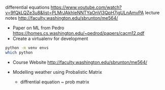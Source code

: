 differential equations
https://www.youtube.com/watch?v=9fQkLQZe3u8&list=PLMrJAkhIeNNTYaOnVI3QpH7jgULnAmvPA
lecture notes
http://faculty.washington.edu/sbrunton/me564/

- Paper on ML from Pedro
    https://homes.cs.washington.edu/~pedrod/papers/cacm12.pdf
- Create a virtualenv for development
```bash
python -m venv envs    
which python
```

- Course Website
    http://faculty.washington.edu/sbrunton/me564/

- Modelling weather using Probalistic Matrix
    - diffrential equation ~ prob matrix